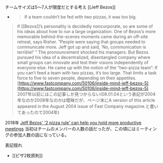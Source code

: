 
チームサイズは5〜7人が限度だとする考え [[Jeff Bezos]]
- > If a team couldn’t be fed with two pizzas, it was too big.

> If [[Bezos]]’s personality is decidedly noncorporate, so are some of his ideas about how to run a large organization. One of Bezos’s more memorable behind-the-scenes moments came during an off-site retreat, says Risher. “People were saying that groups needed to communicate more. Jeff got up and said, ‘No, communication is terrible!’ ” The pronouncement shocked his managers. But Bezos pursued his idea of a decentralized, disentangled company where small groups can innovate and test their visions independently of everyone else. He came up with the notion of the “two-pizza team”: If you can’t feed a team with two pizzas, it’s too large. That limits a task force to five to seven people, depending on their appetites.
[https://www.fastcompany.com/50106/inside-mind-jeff-bezos-5](https://www.fastcompany.com/50106/inside-mind-jeff-bezos-5)
2007年以前にはこの記事しか見つからない(08.01.04という表記が2004年なのか2008年なのかは曖昧だが、ページ末にA version of this article appeared in the August 2004 issue of Fast Company magazine.と書いてあったので2004年)

2018年
[Jeff Bezos' '2 pizza rule' can help you hold more productive meetings](https://www.cnbc.com/2018/04/30/jeff-bezos-2-pizza-rule-can-help-you-hold-more-productive-meetings.html)
当初はチームのメンバーの人数の話だったが、この頃にはミーティングの参加人数の話になっている。

表記揺れ
- [[ピザ2枚原則]]
